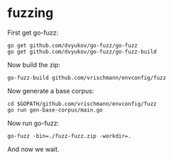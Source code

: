 fuzzing
=======

First get go-fuzz:

    go get github.com/dvyukov/go-fuzz/go-fuzz
    go get github.com/dvyukov/go-fuzz/go-fuzz-build

Now build the zip:

    go-fuzz-build github.com/vrischmann/envconfig/fuzz

Now generate a base corpus:

    cd $GOPATH/github.com/vrischmann/envconfig/fuzz
    go run gen-base-corpus/main.go

Now run go-fuzz:

    go-fuzz -bin=./fuzz-fuzz.zip -workdir=.

And now we wait.
